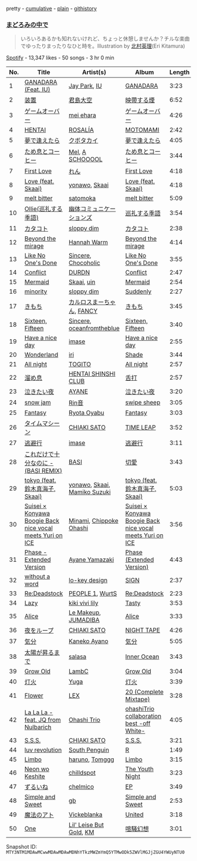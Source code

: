 pretty - [cumulative](/playlists/cumulative/37i9dQZF1DX9rVeQ0kNLOd.md) - [plain](/playlists/plain/37i9dQZF1DX9rVeQ0kNLOd) - [githistory](https://github.githistory.xyz/mackorone/spotify-playlist-archive/blob/main/playlists/plain/37i9dQZF1DX9rVeQ0kNLOd)

### [まどろみの中で](https://open.spotify.com/playlist/37i9dQZF1DX9rVeQ0kNLOd)

> いろいろあるかも知れないけれど、ちょっと休憩しませんか？チルな楽曲でゆったりまったりなひと時を。Illustration by <a href="https://twitter.com/hoshieri7">北村英理</a>\(Eri Kitamura\)

[Spotify](https://open.spotify.com/user/spotify) - 13,347 likes - 50 songs - 3 hr 0 min

| No. | Title | Artist(s) | Album | Length |
|---|---|---|---|---|
| 1 | [GANADARA \(Feat\. IU\)](https://open.spotify.com/track/5quFr5s5PXYfUX5jV2EBZ1) | [Jay Park](https://open.spotify.com/artist/4XDi67ZENZcbfKnvMnTYsI), [IU](https://open.spotify.com/artist/3HqSLMAZ3g3d5poNaI7GOU) | [GANADARA](https://open.spotify.com/album/4cwyl5ynvYVojZRbZ3dSFH) | 3:23 |
| 2 | [装置](https://open.spotify.com/track/3qcFmvkjpqZnB4feONa3Wy) | [君島大空](https://open.spotify.com/artist/5rjahCZtY8h4y2EHCnpgtQ) | [映帶する煙](https://open.spotify.com/album/6iTUUUkWUZYfr61Pz3gFGG) | 6:52 |
| 3 | [ゲームオーバー](https://open.spotify.com/track/7wX4lU05mPcLejQXPhh4Gk) | [mei ehara](https://open.spotify.com/artist/7501C4PyvqS1BWbmrYq3LF) | [ゲームオーバー](https://open.spotify.com/album/1W2ALpoA6PjU52mkFj2JwS) | 4:26 |
| 4 | [HENTAI](https://open.spotify.com/track/4kroNlz8BTfswE4M0i3YCh) | [ROSALÍA](https://open.spotify.com/artist/7ltDVBr6mKbRvohxheJ9h1) | [MOTOMAMI](https://open.spotify.com/album/6jbtHi5R0jMXoliU2OS0lo) | 2:42 |
| 5 | [夢で逢えたら](https://open.spotify.com/track/3dTszgeHELrjirdYr5cjr1) | [クボタカイ](https://open.spotify.com/artist/0eg7sMst2b9wLVyMgtRFpY) | [夢で逢えたら](https://open.spotify.com/album/1ULNF5G2B4FJFqPuOJiaCy) | 4:05 |
| 6 | [ため息とコーヒー](https://open.spotify.com/track/48SAdZAFQGySWizWud8JxA) | [Mel](https://open.spotify.com/artist/2T4LjvsrIhyjcLqNEDaCQ2), [A SCHOOOOL](https://open.spotify.com/artist/5OjUQ6Z5H0rWIuOEQNBQb4) | [ため息とコーヒー](https://open.spotify.com/album/4CzTs9BMIvhJTKvqAJGyZD) | 3:44 |
| 7 | [First Love](https://open.spotify.com/track/2Hh69n2i61JeqHZj7YbdYl) | [れん](https://open.spotify.com/artist/2Hf3gzOBTpBaL0SqyPjX8m) | [First Love](https://open.spotify.com/album/5TM27OLZV1wODLu97JYuzp) | 4:18 |
| 8 | [Love \(feat\. Skaai\)](https://open.spotify.com/track/33WmukupZpPsnobClDyZzs) | [yonawo](https://open.spotify.com/artist/61VsO6rn8khCQDSRp8tTeZ), [Skaai](https://open.spotify.com/artist/4L05lOQs0iZSVhrnnqS66E) | [Love \(feat\. Skaai\)](https://open.spotify.com/album/3CTierTEtJQyHX3s6XlEUd) | 4:18 |
| 9 | [melt bitter](https://open.spotify.com/track/6uSe3ACORUIVrAyiP84RZi) | [satomoka](https://open.spotify.com/artist/0yFTQM79Y12E6J6aOPRoZg) | [melt bitter](https://open.spotify.com/album/6HtIYzXgZyoTc5QczqYZiI) | 5:09 |
| 10 | [Ollie\(巡礼する季語\)](https://open.spotify.com/track/1hSlcXbPexuJh7ibsOiMA8) | [幽体コミュニケーションズ](https://open.spotify.com/artist/3dLMNvMcmgkMxqf2smWYs4) | [巡礼する季語](https://open.spotify.com/album/1uxl2dnJ0nJdJV2q0Oeov0) | 3:54 |
| 11 | [カタコト](https://open.spotify.com/track/1uYDXSXxBBZSNUs2dfbTxT) | [sloppy dim](https://open.spotify.com/artist/6uMBnBtHeJmhc2tx1vDCae) | [カタコト](https://open.spotify.com/album/0YhpfFtWqIZxnHLgnURBA7) | 2:38 |
| 12 | [Beyond the mirage](https://open.spotify.com/track/5qmD8to3Qoajb9WBCXtvFf) | [Hannah Warm](https://open.spotify.com/artist/3NpwE88TR2nUKcmg87MeL7) | [Beyond the mirage](https://open.spotify.com/album/72Ij6AYsePnNuOBAwmBauM) | 4:14 |
| 13 | [Like No One's Done](https://open.spotify.com/track/1r58xvfAQ4XOZFxazKGn6J) | [Sincere](https://open.spotify.com/artist/3ucekCZdcSOBgiLZ37nKyn), [Chocoholic](https://open.spotify.com/artist/4UohSp9DAmnCA9mgWqj8d1) | [Like No One's Done](https://open.spotify.com/album/00tVzuX53IxaZ2tk6dGvpZ) | 3:55 |
| 14 | [Conflict](https://open.spotify.com/track/6riC3JbelswTdXrOyuREzM) | [DURDN](https://open.spotify.com/artist/5u1MCRvQ3cA2Y9BpLSZIeg) | [Conflict](https://open.spotify.com/album/2nQEY7KQXip32OrIyOGJc4) | 2:47 |
| 15 | [Mermaid](https://open.spotify.com/track/5KpPfyynOV0kCOaHXd5eeb) | [Skaai](https://open.spotify.com/artist/4L05lOQs0iZSVhrnnqS66E), [uin](https://open.spotify.com/artist/4QeHs1eoKjxJLPFOkgsNjw) | [Mermaid](https://open.spotify.com/album/5bmgJcXApczi08TVQGNR8F) | 2:54 |
| 16 | [minority](https://open.spotify.com/track/0ktBZDpglg6Vjm41XduGfE) | [sloppy dim](https://open.spotify.com/artist/6uMBnBtHeJmhc2tx1vDCae) | [Suddenly](https://open.spotify.com/album/3mjCGUIHoTneLrYkTpcAwM) | 2:27 |
| 17 | [きもち](https://open.spotify.com/track/5qTJ5H5Lzyr3x0ZYtnl1dr) | [カルロスまーちゃん](https://open.spotify.com/artist/2E9kXGdygdyQYPY9b24uRc), [FANCY](https://open.spotify.com/artist/4Oe4otAIIYhl48TwtKQ0l9) | [きもち](https://open.spotify.com/album/6uwVI771DDgLyb7EUiICjU) | 3:45 |
| 18 | [Sixteen, Fifteen](https://open.spotify.com/track/6engsrggcvwuuuvXOYh6Fw) | [Sincere](https://open.spotify.com/artist/3ucekCZdcSOBgiLZ37nKyn), [oceanfromtheblue](https://open.spotify.com/artist/76eIrOIqck4yuOhrYZGx3a) | [Sixteen, Fifteen](https://open.spotify.com/album/3eFaRHP5BiBrp1HfaE6Hf9) | 3:40 |
| 19 | [Have a nice day](https://open.spotify.com/track/3FmTrTjnEZ9ZX7b0LUPZYW) | [imase](https://open.spotify.com/artist/4TaSvnT5o4REFwhqfrmK27) | [Have a nice day](https://open.spotify.com/album/2nCMRcMAZgmMJc9SV4gN1l) | 2:55 |
| 20 | [Wonderland](https://open.spotify.com/track/3DMz5XiVasCKSHXgYrSc9i) | [iri](https://open.spotify.com/artist/1mN9lPKzTRTOop4u7S1Uy9) | [Shade](https://open.spotify.com/album/54Xk8agoEmBJtxl0qMwixB) | 3:44 |
| 21 | [All night](https://open.spotify.com/track/5JlJuloP4IgM88EZ3IjCxe) | [TOGITO](https://open.spotify.com/artist/102etpERD7ol169sTsFdQK) | [All night](https://open.spotify.com/album/23omW2nOAt0jOBcHXo9sYb) | 2:57 |
| 22 | [溜め息](https://open.spotify.com/track/4PKIhZHuWGlELcxyvV8Oxb) | [HENTAI SHINSHI CLUB](https://open.spotify.com/artist/4vN78fN1iEh83Pgaesw2jU) | [舌打](https://open.spotify.com/album/5SxgjWfTuZEd3eqscDMU1v) | 2:57 |
| 23 | [泣きたい夜](https://open.spotify.com/track/6LjHLHz1boefkLI41mfc5R) | [AYANE](https://open.spotify.com/artist/3fYxdxiuKlZYMW9Pma6UBM) | [泣きたい夜](https://open.spotify.com/album/7qBDJmSURz5gb8EhJ3bBD0) | 3:20 |
| 24 | [snow jam](https://open.spotify.com/track/6uUtmCz8XXep7n1QmC1jJG) | [Rin音](https://open.spotify.com/artist/2sd5k8N8cAOm6Q8OCcePw4) | [swipe sheep](https://open.spotify.com/album/3jtrdWKt4Uo5iUU6VCc0do) | 3:05 |
| 25 | [Fantasy](https://open.spotify.com/track/68PdIBBJErUzVtv3Bt0LA5) | [Ryota Oyabu](https://open.spotify.com/artist/1ySrxjDBwFRDFoURBQxTZl) | [Fantasy](https://open.spotify.com/album/2tccW0oHy4LxDwSJgabJsR) | 3:03 |
| 26 | [タイムマシーン](https://open.spotify.com/track/6VVdhvbvGJZdm8f2f6ZKYo) | [CHIAKI SATO](https://open.spotify.com/artist/7fD1pCIsnPsUt6mHizHGnt) | [TIME LEAP](https://open.spotify.com/album/1LSdYXveZ1weRohT3cAW9B) | 3:52 |
| 27 | [逃避行](https://open.spotify.com/track/0iotyDF6RF5klVLztERO5Z) | [imase](https://open.spotify.com/artist/4TaSvnT5o4REFwhqfrmK27) | [逃避行](https://open.spotify.com/album/2YOs6ODpXdiokR9TACIm6R) | 3:11 |
| 28 | [これだけで十分なのに \- \(BASI REMIX\)](https://open.spotify.com/track/6zQH04kpeG68psOniDOuyd) | [BASI](https://open.spotify.com/artist/35WaRsrLTXoHhL5b9uI3Mq) | [切愛](https://open.spotify.com/album/7pvhBUlAVqaq40IiMJ5Szf) | 3:43 |
| 29 | [tokyo \(feat\. 鈴木真海子, Skaai\)](https://open.spotify.com/track/3tL2fCJDegsWrsCZEZTf82) | [yonawo](https://open.spotify.com/artist/61VsO6rn8khCQDSRp8tTeZ), [Skaai](https://open.spotify.com/artist/4L05lOQs0iZSVhrnnqS66E), [Mamiko Suzuki](https://open.spotify.com/artist/21bkNzNX7do9qb8SM9wFQF) | [tokyo \(feat\. 鈴木真海子, Skaai\)](https://open.spotify.com/album/0HAFkJH7wyUpNEZJMB6pP6) | 5:03 |
| 30 | [Suisei × Konyawa Boogie Back nice vocal meets Yuri on ICE](https://open.spotify.com/track/7oXFJ9YPy0KXKA4IhrCDXG) | [Minami](https://open.spotify.com/artist/5vzP98uJshmJE7tpNwYIgX), [Chippoke Ohashi](https://open.spotify.com/artist/3QWnDVzCzffmWoYCAGNajE) | [Suisei × Konyawa Boogie Back nice vocal meets Yuri on ICE](https://open.spotify.com/album/2rQT69zCV0SKyFZ0YoMkpR) | 3:56 |
| 31 | [Phase \- Extended Version](https://open.spotify.com/track/08rXHo15Jw4zsKjj9p2pbM) | [Ayane Yamazaki](https://open.spotify.com/artist/3aAqZwjiV8gDsQLOazoXPF) | [Phase \(Extended Version\)](https://open.spotify.com/album/5Ymjmii57wYbrbYXX4kuBL) | 4:43 |
| 32 | [without a word](https://open.spotify.com/track/4zefF6Sz5tyALMS8eVetPC) | [lo\-key design](https://open.spotify.com/artist/4Yw0OkfWbeOb0Q6ATaxZoB) | [SIGN](https://open.spotify.com/album/3UnGVlmqObAzmtrFFBMXcF) | 2:37 |
| 33 | [Re:Deadstock](https://open.spotify.com/track/1yeVYPhxJBdeSoUFVf0gkb) | [PEOPLE 1](https://open.spotify.com/artist/2llRPLPOCvnAiUozItvPsU), [WurtS](https://open.spotify.com/artist/6oued35Hkg7GIEXqVfBrQK) | [Re:Deadstock](https://open.spotify.com/album/2cDL3EX58mSFRisxcNRnwP) | 2:23 |
| 34 | [Lazy](https://open.spotify.com/track/6pfnbN59U4lnlkMGphwaiU) | [kiki vivi lily](https://open.spotify.com/artist/5D21ZneiMBeuS22kVg2sxE) | [Tasty](https://open.spotify.com/album/5Lo3gHY145xNnpdLRumiGo) | 3:53 |
| 35 | [Alice](https://open.spotify.com/track/6lNoFGUr7bXvHRF8TM92gr) | [Le Makeup](https://open.spotify.com/artist/1O2fAwwd1gk69mlTmrxVOc), [JUMADIBA](https://open.spotify.com/artist/1a6hwHX0XKVKDpicEmwzCj) | [Alice](https://open.spotify.com/album/2zjDNX7u3kuY2FFbiNgJ5p) | 3:33 |
| 36 | [夜をループ](https://open.spotify.com/track/5aF7JEshjhV8gsg8INAOYX) | [CHIAKI SATO](https://open.spotify.com/artist/7fD1pCIsnPsUt6mHizHGnt) | [NIGHT TAPE](https://open.spotify.com/album/3FIYJQnPsIVBQiorttCmAB) | 4:26 |
| 37 | [気分](https://open.spotify.com/track/22X9d8YK3C96OgQ487Kuf1) | [Kaneko Ayano](https://open.spotify.com/artist/4XKIIegkRbSJft0PmMv9NB) | [気分](https://open.spotify.com/album/0jxHgo5jqgV81FmoyWfJEk) | 5:05 |
| 38 | [太陽が昇るまで](https://open.spotify.com/track/58m5kIRscFXdd2SNmvdsMD) | [salasa](https://open.spotify.com/artist/5WcurhZ9M2BpSQWhUC4oPc) | [Inner Ocean](https://open.spotify.com/album/1wtnBDpaRDystPjLmcX2D1) | 3:43 |
| 39 | [Grow Old](https://open.spotify.com/track/5gqGkNBmDIEhEPAlCIkZVf) | [LambC](https://open.spotify.com/artist/0BpbTGO68X4wV2aLBzjnhL) | [Grow Old](https://open.spotify.com/album/7Lj9tkBDBjhXURrWanx2Xb) | 3:04 |
| 40 | [灯火](https://open.spotify.com/track/03kdTvI72t9uFwrcgKHgON) | [Yuga](https://open.spotify.com/artist/2QPqMxppznwSxghh3R8WrT) | [灯火](https://open.spotify.com/album/23A0oqlZ1VCZd7PrVwTcDM) | 3:39 |
| 41 | [Flower](https://open.spotify.com/track/0VK4xyJXNWuWaeFQZaRZtJ) | [LEX](https://open.spotify.com/artist/2KpK4apOMD6evPHoPggSVF) | [20 \(Complete Mixtape\)](https://open.spotify.com/album/1ByMReXpO8LZwcqNzF4eMD) | 3:28 |
| 42 | [La La La \- feat\. JQ from Nulbarich](https://open.spotify.com/track/5LvrsZy7CMNdtjEFRan63u) | [Ohashi Trio](https://open.spotify.com/artist/5BANJdBRihIaUpzjqAec7E) | [ohashiTrio collaboration best \-off White\-](https://open.spotify.com/album/3Ip5cak1FzlibuFBlI1Lay) | 4:05 |
| 43 | [S.S.S.](https://open.spotify.com/track/48f0KSnaKBBM4v5Uo3NWKN) | [CHIAKI SATO](https://open.spotify.com/artist/7fD1pCIsnPsUt6mHizHGnt) | [S.S.S.](https://open.spotify.com/album/6r7gBmCDMCHc0C61Jgm74X) | 3:21 |
| 44 | [luv revolution](https://open.spotify.com/track/4Av0MO1nASa9YWo4J3GNzj) | [South Penguin](https://open.spotify.com/artist/2NNLlRoOgdg1EL1jmx2Tjf) | [R](https://open.spotify.com/album/5px0M4ijgpCq9HQFATADol) | 1:49 |
| 45 | [Limbo](https://open.spotify.com/track/2yeVKV31JmQFH97Kok32xh) | [haruno](https://open.spotify.com/artist/0e38gC4yKt5f26icSfhP5u), [Tomggg](https://open.spotify.com/artist/4IB2TdHMteDOTMAA1UbbcE) | [Limbo](https://open.spotify.com/album/65h4tA2Hfuse7IxxeXtBi1) | 3:15 |
| 46 | [Neon wo Keshite](https://open.spotify.com/track/7cxe3BQwizl96OX0Aaqapg) | [chilldspot](https://open.spotify.com/artist/4uJKSLGvdvinobijrcfKw4) | [The Youth Night](https://open.spotify.com/album/2Wl6HN2xObVxSEWr1oOQGp) | 3:23 |
| 47 | [ずるいね](https://open.spotify.com/track/0btLLjOMp8mQ1q1NA18XpU) | [chelmico](https://open.spotify.com/artist/6sAONleCsmAyP87OHsVAPV) | [EP](https://open.spotify.com/album/1dHkwzvY4F4DXOznl8568M) | 3:49 |
| 48 | [Simple and Sweet](https://open.spotify.com/track/3l9S4RkBPkAuspL6spxzzv) | [gb](https://open.spotify.com/artist/7Ll3Cj9QGaAJ42YdRcFKG6) | [Simple and Sweet](https://open.spotify.com/album/1cYffJtaJx5J1eQJ3Arwxe) | 2:53 |
| 49 | [魔法のアト](https://open.spotify.com/track/3VzlJc4jfKc1GWyP5LNU6n) | [Vickeblanka](https://open.spotify.com/artist/0PYPjvZaOa7bsCq26JOX8d) | [United](https://open.spotify.com/album/0ykHMHtcrB2MJcoaibsye2) | 3:18 |
| 50 | [One](https://open.spotify.com/track/7sT48E0PEPQy5cd4Nwfexs) | [Lil' Leise But Gold](https://open.spotify.com/artist/0u4knCwkqdkkwuG2ddLr4n), [KM](https://open.spotify.com/artist/2Nz5XwOa02deTyyS2vw5Wa) | [喧騒幻想](https://open.spotify.com/album/55jIuQAwbXmjlzMiQC7yQN) | 3:01 |

Snapshot ID: `MTY3NTM1MDAwMCwwMDAwMDAwMDNhYTkzMWZmYmQ5YTMwODk5ZWVlMGJjZGU4YWUyNTU0`
